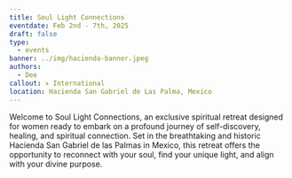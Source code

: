 ```yaml
---
title: Soul Light Connections
eventdate: Feb 2nd - 7th, 2025
draft: false
type:
  - events
banner: ../img/hacienda-banner.jpeg
authors:
  - Dee
callout: ✈️ International
location: Hacienda San Gabriel de Las Palma, Mexico
---
```


Welcome to Soul Light Connections, an exclusive spiritual retreat designed for women ready to embark on a profound journey of self-discovery, healing, and spiritual connection. Set in the breathtaking and historic Hacienda San Gabriel de las Palmas in Mexico, this retreat offers the opportunity to reconnect with your soul, find your unique light, and align with your divine purpose.
